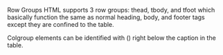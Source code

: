 Row Groups
	HTML supports 3 row groups: thead, tbody, and tfoot which basically function the same as normal heading, body, and footer tags except they are confined to the table.

Colgroup elements
	can be identified with (<col span="value" />) right below the caption in the table.

